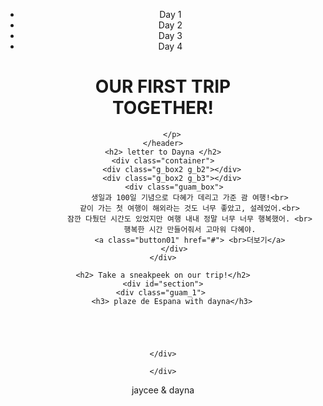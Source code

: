 <!DOCTYPE html>
<html lang="ko">
<head>
    <meta charset="UTF-8">
    <meta http-equiv="X-UA-Compatible" content="IE=edge">
    <meta name="viewport" content="width=device-width, initial-scale=1.0">
    <title> jaycee & dayna </title>
    <link rel="icon" href="img/heart.png">
    <link rel="stylesheet" href="style.css">
</head>
<body>
    <header> 
        <nav>
            <!-- <div class="logo">
                <svg xmlns="http://www.w3.org/2000/svg" height="48" viewBox="0 -960 960 960" width="48"><path d="M303-80v-149H0l189-274H94l266-377 120 170 120-170 266 377h-94l188 274H658v149H543v-149H418v149H303Zm377-209h165L656-563h89L600-769l-80 115 106 151h-94l148 214Zm-564 0h489L416-563h89L360-769 215-563h90L116-289Zm0 0h189-90 290-89 189-489Zm564 0H532h94-106 225-89 189-165Zm-137 60h115-115Zm178 0Z"/></svg>
            </div> -->
            <ul>
                <li><a href=""></a> Day 1 </li>
                <li> Day 2</li>
                <li> Day 3</li> 
                <li> Day 4</li>
            </ul>
        </nav>
        <h1> OUR FIRST TRIP <br> TOGETHER! </h1>
        

        </p>
    </header>
    <h2> letter to Dayna </h2>
    <div class="container">
        <div class="g_box2 g_b2"></div>
        <div class="g_box2 g_b3"></div>
         <div class="guam_box">
                생일과 100일 기념으로 다혜가 데리고 가준 괌 여행!<br>
                같이 가는 첫 여행이 해외라는 것도 너무 좋았고, 설레었어.<br>
                잠깐 다퉜던 시간도 있었지만 여행 내내 정말 너무 너무 행복했어. <br>
                행복한 시간 만들어줘서 고마워 다혜야.
                <a class="button01" href="#"> <br>더보기</a>
         </div>
    </div>

    <h2> Take a sneakpeek on our trip!</h2>
    <div id="section">
    <div class="guam_1"> 
        <h3> plaze de Espana with dayna</h3>
        
        



    </div>

    </div>

<!-- 2개 박스 -->

</body>

<footer> jaycee & dayna </footer>
</html>
